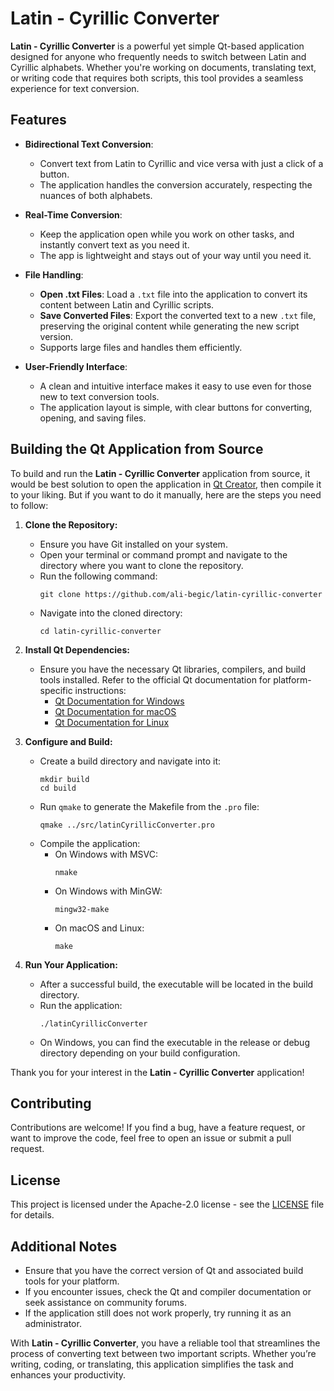 # Latin - Cyrillic Converter

**Latin - Cyrillic Converter** is a powerful yet simple Qt-based application designed for anyone who frequently needs to switch between Latin and Cyrillic alphabets. Whether you're working on documents, translating text, or writing code that requires both scripts, this tool provides a seamless experience for text conversion.

## Features

- **Bidirectional Text Conversion**:
    - Convert text from Latin to Cyrillic and vice versa with just a click of a button.
    - The application handles the conversion accurately, respecting the nuances of both alphabets.
  
- **Real-Time Conversion**:
    - Keep the application open while you work on other tasks, and instantly convert text as you need it.
    - The app is lightweight and stays out of your way until you need it.

- **File Handling**:
    - **Open .txt Files**: Load a `.txt` file into the application to convert its content between Latin and Cyrillic scripts.
    - **Save Converted Files**: Export the converted text to a new `.txt` file, preserving the original content while generating the new script version.
    - Supports large files and handles them efficiently.

- **User-Friendly Interface**:
    - A clean and intuitive interface makes it easy to use even for those new to text conversion tools.
    - The application layout is simple, with clear buttons for converting, opening, and saving files.

## Building the Qt Application from Source

To build and run the **Latin - Cyrillic Converter** application from source, it would be best solution to open the application in [Qt Creator](https://www.qt.io/), then compile it to your liking. But if you want to do it manually, here are the steps you need to follow: 

1. **Clone the Repository:**
   - Ensure you have Git installed on your system.
   - Open your terminal or command prompt and navigate to the directory where you want to clone the repository.
   - Run the following command:
     ```
     git clone https://github.com/ali-begic/latin-cyrillic-converter
     ```
   - Navigate into the cloned directory:
     ```
     cd latin-cyrillic-converter
     ```

2. **Install Qt Dependencies:**
   - Ensure you have the necessary Qt libraries, compilers, and build tools installed. Refer to the official Qt documentation for platform-specific instructions:
     - [Qt Documentation for Windows](https://doc.qt.io/qt-6/windows-deployment.html)
     - [Qt Documentation for macOS](https://doc.qt.io/qt-6/macos-deployment.html)
     - [Qt Documentation for Linux](https://doc.qt.io/qt-6/linux-deployment.html)

3. **Configure and Build:**
   - Create a build directory and navigate into it:
     ```
     mkdir build
     cd build
     ```
   - Run `qmake` to generate the Makefile from the `.pro` file:
     ```
     qmake ../src/latinCyrillicConverter.pro
     ```
   - Compile the application:
      - On Windows with MSVC:
        ```
        nmake
        ```
      - On Windows with MinGW:
        ```
        mingw32-make
        ```
      - On macOS and Linux:
        ```
        make
        ```

4. **Run Your Application:**
   - After a successful build, the executable will be located in the build directory.
   - Run the application:
     ```
     ./latinCyrillicConverter
     ```
   - On Windows, you can find the executable in the release or debug directory depending on your build configuration.

Thank you for your interest in the **Latin - Cyrillic Converter** application!

## Contributing

Contributions are welcome! If you find a bug, have a feature request, or want to improve the code, feel free to open an issue or submit a pull request.

## License

This project is licensed under the Apache-2.0 license - see the [LICENSE](LICENSE) file for details.

## Additional Notes

- Ensure that you have the correct version of Qt and associated build tools for your platform.
- If you encounter issues, check the Qt and compiler documentation or seek assistance on community forums.
- If the application still does not work properly, try running it as an administrator.

With **Latin - Cyrillic Converter**, you have a reliable tool that streamlines the process of converting text between two important scripts. Whether you’re writing, coding, or translating, this application simplifies the task and enhances your productivity.
